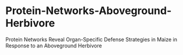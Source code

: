 # Protein-Networks-Aboveground-Herbivore
Protein Networks Reveal Organ-Specific Defense Strategies in Maize in Response to an Aboveground Herbivore

